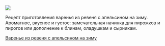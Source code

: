 <!--2025-05-26 15:42:49-->
<div class="yb">
  <div class="rss finecooking"><a href="https://finecooking.ru/recipe/varene-iz-revenya-s-apelsinom-na-zimu"><img src="https://finecooking.ru/images/recipe/varene-iz-revenya-s-apelsinom-na-zimu/photo/960w.jpg"></a><p>Рецепт приготовления варенья из ревеня с апельсином на зиму. Ароматное, вкусное и густое: замечательная начинка для пирожков и пирогов или дополнение к блинам, оладушкам и сырникам.</p>
 <p class="titl"><a href="https://finecooking.ru/recipe/varene-iz-revenya-s-apelsinom-na-zimu">Варенье из ревеня с апельсином на зиму</a></p></div>
</div>

